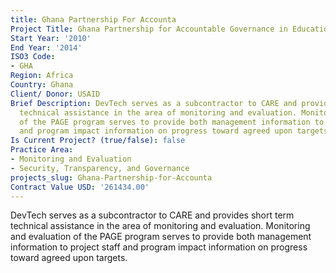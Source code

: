 ```yaml
---
title: Ghana Partnership For Accounta
Project Title: Ghana Partnership for Accountable Governance in Education
Start Year: '2010'
End Year: '2014'
ISO3 Code:
- GHA
Region: Africa
Country: Ghana
Client/ Donor: USAID
Brief Description: DevTech serves as a subcontractor to CARE and provides short term
  technical assistance in the area of monitoring and evaluation. Monitoring and evaluation
  of the PAGE program serves to provide both management information to project staff
  and program impact information on progress toward agreed upon targets.
Is Current Project? (true/false): false
Practice Area:
- Monitoring and Evaluation
- Security, Transparency, and Governance
projects_slug: Ghana-Partnership-for-Accounta
Contract Value USD: '261434.00'
---
```


DevTech serves as a subcontractor to CARE and provides short term technical assistance in the area of monitoring and evaluation. Monitoring and evaluation of the PAGE program serves to provide both management information to project staff and program impact information on progress toward agreed upon targets.